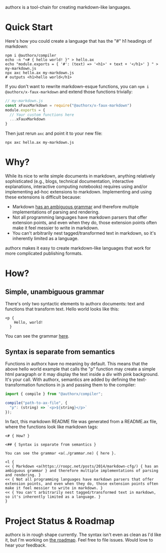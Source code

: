 authorx is a tool-chain for creating markdown-like languages.

# Quick Start 

Here's how you could create a language that has the "#" h1 headings of markdown:

```
npm i @authorx/compiler
echo -n "<# { hello world! }" > hello.ax
echo "module.exports = { '#': (text) => '<h1>' + text + '</h1>' } " > my-markdown.js  
npx axc hello.ax my-markdown.js
# outputs <h1>hello world</h1>
```

If you don't want to rewrite markdown-esque functions, you can `npm i @authorx/x-faux-markdown` and extend those functions trivially:

```js
// my-markdown.js
const xFauxMarkdown = require("@authorx/x-faux-markdown")
module.exports = {
  // Your custom functions here
  ...xFauxMarkdown  
}
```

Then just rerun `axc` and point it to your new file:

```
npx axc hello.ax my-markdown.js
```

# Why? 

While its nice to write simple documents in markdown, anything relatively sophisticated (e.g., blogs, technical documentation, interactive explanations, interactive computing notebooks) requires using and/or implementing ad-hoc extensions to markdown. Implementing and using these extensions is difficult because: 

* Markdown [has an ambiguous grammar](https://roopc.net/posts/2014/markdown-cfg/) and therefore multiple implementations of parsing and rendering. 
* Not all programming languages have markdown parsers that offer extension points, and even when they do, those extension points often make it feel messier to write in markdown. 
* You can't arbitrarily nest tagged/transformed text in markdown, so it's inherently limited as a language. 


authorx makes it easy to create markdown-like languages that work for more complicated publishing formats.

# How? 

## Simple, unambiguous grammar 

There's only two syntactic elements to authorx documents: text and functions that transform text. Hello world looks like this:

```
<p {
    Hello, world!
  }
```

You can see the grammar [here](./packages/compiler/lib/grammar.ne).

## Syntax is separate from semantics 

Functions in authorx have no meaning by default. This means that the above hello world example that calls the "p" function may create a simple html paragraph or it may display the text inside a div with pink background. It's your call. With authorx, semantics are added by defining the text-transformation functions in js and passing them to the compiler:

```js
import { compile } from "@authorx/compiler";

compile("path-to-ax-file", {
  "p": (string) => `<p>${string}</p>`
});
```

In fact, this markdown README file was generated from a README.ax file, where the functions look like markdown tags:

```
<# { How? }

<## { Syntax is separate from semantics } 

You can see the grammar <a(./grammar.ne) { here }.

<l {
<< { Markdown <a(https://roopc.net/posts/2014/markdown-cfg/) { has an ambiguous grammar } and therefore multiple implementations of parsing and rendering. }
<< { Not all programming languages have markdown parsers that offer extension points, and even when they do, those extension points often make it feel messier to write in markdown. }
<< { You can't arbitrarily nest tagged/transformed text in markdown, so it's inherently limited as a language. }
}
```

# Project Status & Roadmap 

authorx is in rough shape currently. The syntax isn't even as clean as I'd like it, but I'm working on [the roadmap](./Roadmap.ax). Feel free to file issues. Would love to hear your feedback.


